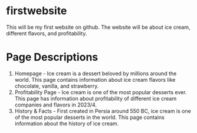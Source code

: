 # firstwebsite
This will be my first website on github. The website will be about ice cream, different flavors, and profitability.

# Page Descriptions
1. Homepage - Ice cream is a dessert beloved by millions around the world. This page contains information about ice cream flavors like chocolate, vanilla, and strawberry.
2. Profitability Page - Ice cream is one of the most popular desserts ever. This page has information about profitability of different ice cream companies and flavors in 2023/4.
3. History & Facts - First created in Persia around 550 BC, ice cream is one of the most popular desserts in the world. This page contains information about the history of ice cream.
